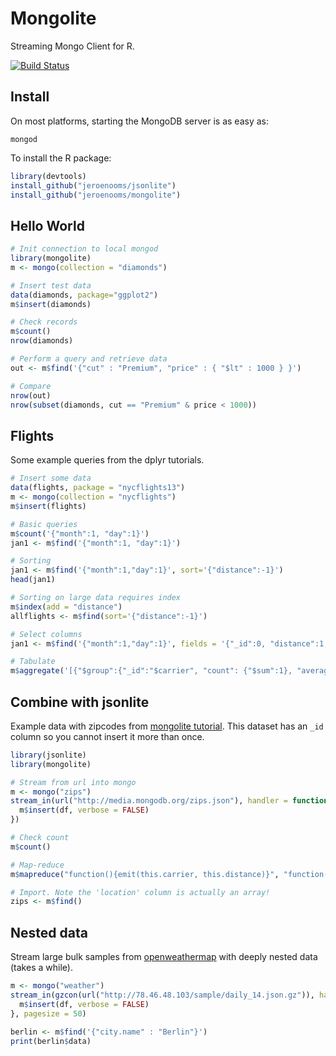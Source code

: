 Mongolite
=========

Streaming Mongo Client for R.

[![Build Status](https://travis-ci.org/jeroenooms/mongolite.svg?branch=master)](https://travis-ci.org/jeroenooms/mongolite)

Install
-------

On most platforms, starting the MongoDB server is as easy as:

```
mongod
```

To install the R package:

```r
library(devtools)
install_github("jeroenooms/jsonlite")
install_github("jeroenooms/mongolite")
```

Hello World
-----------

```r
# Init connection to local mongod
library(mongolite)
m <- mongo(collection = "diamonds")

# Insert test data
data(diamonds, package="ggplot2")
m$insert(diamonds)

# Check records
m$count()
nrow(diamonds)

# Perform a query and retrieve data
out <- m$find('{"cut" : "Premium", "price" : { "$lt" : 1000 } }')

# Compare
nrow(out)
nrow(subset(diamonds, cut == "Premium" & price < 1000))
```

Flights
-------

Some example queries from the dplyr tutorials.

```r
# Insert some data
data(flights, package = "nycflights13")
m <- mongo(collection = "nycflights")
m$insert(flights)

# Basic queries
m$count('{"month":1, "day":1}')
jan1 <- m$find('{"month":1, "day":1}')

# Sorting
jan1 <- m$find('{"month":1,"day":1}', sort='{"distance":-1}')
head(jan1)

# Sorting on large data requires index
m$index(add = "distance")
allflights <- m$find(sort='{"distance":-1}')

# Select columns
jan1 <- m$find('{"month":1,"day":1}', fields = '{"_id":0, "distance":1, "carrier":1}')

# Tabulate
m$aggregate('[{"$group":{"_id":"$carrier", "count": {"$sum":1}, "average":{"$avg":"$distance"}}}]')
```

Combine with jsonlite
---------------------

Example data with zipcodes from [mongolite tutorial](http://docs.mongodb.org/manual/tutorial/aggregation-zip-code-data-set/). This dataset has an `_id` column so you cannot insert it more than once.

```r
library(jsonlite)
library(mongolite)

# Stream from url into mongo
m <- mongo("zips")
stream_in(url("http://media.mongodb.org/zips.json"), handler = function(df){
  m$insert(df, verbose = FALSE)
})

# Check count
m$count()

# Map-reduce
m$mapreduce("function(){emit(this.carrier, this.distance)}", "function(id, dist){return Array.sum(dist)}")

# Import. Note the 'location' column is actually an array!
zips <- m$find()
```

Nested data
-----------

Stream large bulk samples from [openweathermap](http://openweathermap.org/current#bulk) with deeply nested data (takes a while).

```r
m <- mongo("weather")
stream_in(gzcon(url("http://78.46.48.103/sample/daily_14.json.gz")), handler = function(df){
  m$insert(df, verbose = FALSE)  
}, pagesize = 50)

berlin <- m$find('{"city.name" : "Berlin"}')
print(berlin$data)
```
